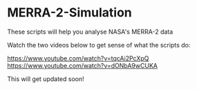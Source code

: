 # MERRA-2-Simulation

These scripts will help you analyse NASA's MERRA-2 data

Watch the two videos below to get sense of what the scripts do:

  https://www.youtube.com/watch?v=tqcAi2PcXpQ
  https://www.youtube.com/watch?v=dONbA9wCUKA

This will get updated soon!
